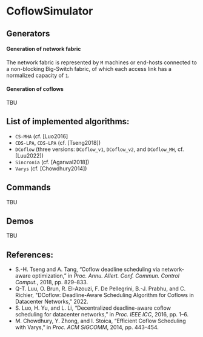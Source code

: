# CoflowSimulator

## Generators
#### Generation of network fabric
The network fabric is represented by `M` machines or end-hosts connected to a non-blocking Big-Switch fabric, of which each access link has a normalized capacity of `1`.

#### Generation of coflows
TBU

## List of implemented algorithms:
- `CS-MHA` (cf. [Luo2016]
- `CDS-LPA`, `CDS-LPA` (cf. [Tseng2018])
- `DCoflow` (three versions: `DCoflow_v1`, `DCoflow_v2`, and `DCoflow_MH`, cf. [Luu2022])
- `Sincronia` (cf. [Agarwal2018])
- `Varys` (cf. [Chowdhury2014])

## Commands
TBU

## Demos
TBU

## References:
* S.-H. Tseng and A. Tang, “Coflow deadline scheduling via network-aware optimization,” in *Proc. Annu. Allert. Conf. Commun. Control Comput.*, 2018, pp. 829–833.
* Q-T. Luu, O. Brun, R. El-Azouzi, F. De Pellegrini, B.-J. Prabhu, and C. Richier, "DCoflow: Deadline-Aware Scheduling Algorithm for Coflows in Datacenter Networks," 2022.
* S. Luo, H. Yu, and L. Li, “Decentralized deadline-aware coflow scheduling for datacenter networks,” in *Proc. IEEE ICC*, 2016, pp. 1–6.
* M. Chowdhury, Y. Zhong, and I. Stoica, “Efficient Coflow Scheduling with Varys,” in *Proc. ACM SIGCOMM*, 2014, pp. 443–454.
